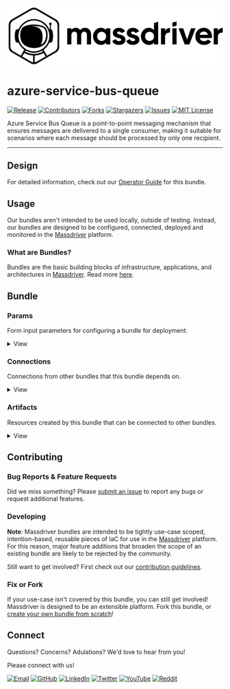 [![Massdriver][logo]][website]

# azure-service-bus-queue

[![Release][release_shield]][release_url]
[![Contributors][contributors_shield]][contributors_url]
[![Forks][forks_shield]][forks_url]
[![Stargazers][stars_shield]][stars_url]
[![Issues][issues_shield]][issues_url]
[![MIT License][license_shield]][license_url]


Azure Service Bus Queue is a point-to-point messaging mechanism that ensures messages are delivered to a single consumer, making it suitable for scenarios where each message should be processed by only one recipient.


---

## Design

For detailed information, check out our [Operator Guide](operator.md) for this bundle.

## Usage

Our bundles aren't intended to be used locally, outside of testing. Instead, our bundles are designed to be configured, connected, deployed and monitored in the [Massdriver][website] platform.

### What are Bundles?

Bundles are the basic building blocks of infrastructure, applications, and architectures in [Massdriver][website]. Read more [here](https://docs.massdriver.cloud/concepts/bundles).

## Bundle

### Params

Form input parameters for configuring a bundle for deployment.

<details>
<summary>View</summary>

<!-- PARAMS:START -->

**Params coming soon**

<!-- PARAMS:END -->

</details>

### Connections

Connections from other bundles that this bundle depends on.

<details>
<summary>View</summary>

<!-- CONNECTIONS:START -->

**Connections coming soon**

<!-- CONNECTIONS:END -->

</details>

### Artifacts

Resources created by this bundle that can be connected to other bundles.

<details>
<summary>View</summary>

<!-- ARTIFACTS:START -->

**Artifacts coming soon**

<!-- ARTIFACTS:END -->

</details>

## Contributing

<!-- CONTRIBUTING:START -->

### Bug Reports & Feature Requests

Did we miss something? Please [submit an issue](https://github.com/massdriver-cloud/azure-service-bus-queue/issues) to report any bugs or request additional features.

### Developing

**Note**: Massdriver bundles are intended to be tightly use-case scoped, intention-based, reusable pieces of IaC for use in the [Massdriver][website] platform. For this reason, major feature additions that broaden the scope of an existing bundle are likely to be rejected by the community.

Still want to get involved? First check out our [contribution guidelines](https://docs.massdriver.cloud/bundles/contributing).

### Fix or Fork

If your use-case isn't covered by this bundle, you can still get involved! Massdriver is designed to be an extensible platform. Fork this bundle, or [create your own bundle from scratch](https://docs.massdriver.cloud/bundles/development)!

<!-- CONTRIBUTING:END -->

## Connect

<!-- CONNECT:START -->

Questions? Concerns? Adulations? We'd love to hear from you!

Please connect with us!

[![Email][email_shield]][email_url]
[![GitHub][github_shield]][github_url]
[![LinkedIn][linkedin_shield]][linkedin_url]
[![Twitter][twitter_shield]][twitter_url]
[![YouTube][youtube_shield]][youtube_url]
[![Reddit][reddit_shield]][reddit_url]

<!-- markdownlint-disable -->

[logo]: https://raw.githubusercontent.com/massdriver-cloud/docs/main/static/img/logo-with-logotype-horizontal-400x110.svg
[docs]: https://docs.massdriver.cloud/?utm_source=github&utm_medium=readme&utm_campaign=azure-service-bus-queue&utm_content=docs
[website]: https://www.massdriver.cloud/?utm_source=github&utm_medium=readme&utm_campaign=azure-service-bus-queue&utm_content=website
[github]: https://github.com/massdriver-cloud?utm_source=github&utm_medium=readme&utm_campaign=azure-service-bus-queue&utm_content=github
[slack]: https://massdriverworkspace.slack.com/?utm_source=github&utm_medium=readme&utm_campaign=azure-service-bus-queue&utm_content=slack
[linkedin]: https://www.linkedin.com/company/massdriver/?utm_source=github&utm_medium=readme&utm_campaign=azure-service-bus-queue&utm_content=linkedin



[contributors_shield]: https://img.shields.io/github/contributors/massdriver-cloud/azure-service-bus-queue.svg?style=for-the-badge
[contributors_url]: https://github.com/massdriver-cloud/azure-service-bus-queue/graphs/contributors
[forks_shield]: https://img.shields.io/github/forks/massdriver-cloud/azure-service-bus-queue.svg?style=for-the-badge
[forks_url]: https://github.com/massdriver-cloud/azure-service-bus-queue/network/members
[stars_shield]: https://img.shields.io/github/stars/massdriver-cloud/azure-service-bus-queue.svg?style=for-the-badge
[stars_url]: https://github.com/massdriver-cloud/azure-service-bus-queue/stargazers
[issues_shield]: https://img.shields.io/github/issues/massdriver-cloud/azure-service-bus-queue.svg?style=for-the-badge
[issues_url]: https://github.com/massdriver-cloud/azure-service-bus-queue/issues
[release_url]: https://github.com/massdriver-cloud/azure-service-bus-queue/releases/latest
[release_shield]: https://img.shields.io/github/release/massdriver-cloud/azure-service-bus-queue.svg?style=for-the-badge
[license_shield]: https://img.shields.io/github/license/massdriver-cloud/azure-service-bus-queue.svg?style=for-the-badge
[license_url]: https://github.com/massdriver-cloud/azure-service-bus-queue/blob/main/LICENSE


[email_url]: mailto:support@massdriver.cloud
[email_shield]: https://img.shields.io/badge/email-Massdriver-black.svg?style=for-the-badge&logo=mail.ru&color=000000
[github_url]: mailto:support@massdriver.cloud
[github_shield]: https://img.shields.io/badge/follow-Github-black.svg?style=for-the-badge&logo=github&color=181717
[linkedin_url]: https://linkedin.com/in/massdriver-cloud
[linkedin_shield]: https://img.shields.io/badge/follow-LinkedIn-black.svg?style=for-the-badge&logo=linkedin&color=0A66C2
[twitter_url]: https://twitter.com/massdriver?utm_source=github&utm_medium=readme&utm_campaign=azure-service-bus-queue&utm_content=twitter
[twitter_shield]: https://img.shields.io/badge/follow-Twitter-black.svg?style=for-the-badge&logo=twitter&color=1DA1F2
[discourse_url]: https://community.massdriver.cloud?utm_source=github&utm_medium=readme&utm_campaign=azure-service-bus-queue&utm_content=discourse
[discourse_shield]: https://img.shields.io/badge/join-Discourse-black.svg?style=for-the-badge&logo=discourse&color=000000
[youtube_url]: https://www.youtube.com/channel/UCfj8P7MJcdlem2DJpvymtaQ
[youtube_shield]: https://img.shields.io/badge/subscribe-Youtube-black.svg?style=for-the-badge&logo=youtube&color=FF0000
[reddit_url]: https://www.reddit.com/r/massdriver
[reddit_shield]: https://img.shields.io/badge/subscribe-Reddit-black.svg?style=for-the-badge&logo=reddit&color=FF4500

<!-- markdownlint-restore -->

<!-- CONNECT:END -->
